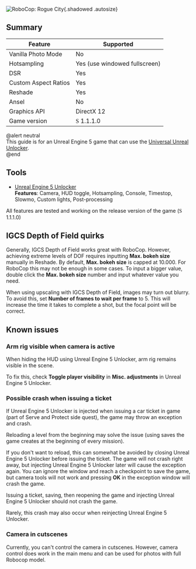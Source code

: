 ![RoboCop: Rogue City](Images\robocop_rogue_city_header.png "Shot by Dogmod"){.shadowed .autosize}
## Summary
Feature | Supported
--|--
Vanilla Photo Mode | No
Hotsampling | Yes (use windowed fullscreen)
DSR | Yes
Custom Aspect Ratios | Yes  
Reshade | Yes
Ansel | No
Graphics API | DirectX 12
Game version |  <font face="Stores">S</font> 1.1.1.0

@alert neutral  
This guide is for an Unreal Engine 5 game that can use the [Universal Unreal Unlocker](https://opm.fransbouma.com/uuuv5.htm).  
@end

## Tools

* [Unreal Engine 5 Unlocker](https://opm.fransbouma.com/uuuv5.htm)  
**Features**: Camera, HUD toggle, Hotsampling, Console, Timestop, Slowmo, Custom lights, Post-processing 

All features are tested and working on the release version of the game (<font face="Stores">S</font> 1.1.1.0)

## IGCS Depth of Field quirks

Generally, IGCS Depth of Field works great with RoboCop. However, achieving extreme levels of DOF requires inputting 
**Max. bokeh size** manually in Reshade. By default, **Max. bokeh size** is capped at 10.000. For RoboCop this 
may not be enough in some cases. To input a bigger value, double click the **Max. bokeh size** number and input whatever
value you need. 

When using upscaling with IGCS Depth of Field, images may turn out blurry. To avoid this,
set **Number of frames to wait per frame** to 5. This will increase the time it takes to complete a shot, but
the focal point will be correct.

## Known issues

### Arm rig visible when camera is active

When hiding the HUD using Unreal Engine 5 Unlocker, arm rig remains visible in the scene.

To fix this, check **Toggle player visibility** in **Misc. adjustments** in Unreal Engine 5 Unlocker.

### Possible crash when issuing a ticket

If Unreal Engine 5 Unlocker is injected when issuing a car ticket in game (part of Serve and Protect side quest),
the game may throw an exception and crash.

Reloading a level from the beginning may solve the issue (using saves the game creates at the beginning of every mission).

If you don't want to reload, this can somewhat be avoided by closing Unreal Engine 5 Unlocker before issuing the ticket. 
The game will not crash right away, but injecting Unreal Engine 5 Unlocker later will cause the exception again. You can ignore the window and reach
a checkpoint to save the game, but camera tools will not work and pressing **OK** in the exception window will crash the game.

Issuing a ticket, saving, then reopening the game and injecting Unreal Engine 5 Unlocker should not crash the game.

Rarely, this crash may also occur when reinjecting Unreal Engine 5 Unlocker.

### Camera in cutscenes

Currently, you can't control the camera in cutscenes. However, camera control does work in the main menu 
and can be used for photos with full Robocop model.
